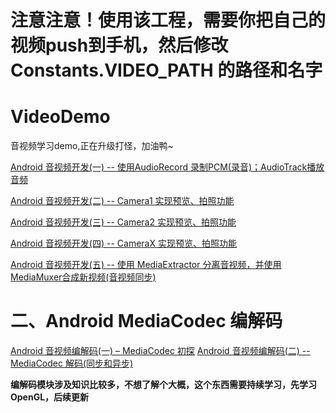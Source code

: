 
# **注意注意！使用该工程，需要你把自己的视频push到手机，然后修改 Constants.VIDEO_PATH 的路径和名字**

# VideoDemo
音视频学习demo,正在升级打怪，加油鸭~

[Android 音视频开发(一) -- 使用AudioRecord 录制PCM(录音)；AudioTrack播放音频](https://blog.csdn.net/u011418943/article/details/107224028)

[Android 音视频开发(二) -- Camera1 实现预览、拍照功能](https://blog.csdn.net/u011418943/article/details/107256406)

[Android 音视频开发(三) -- Camera2 实现预览、拍照功能](https://blog.csdn.net/u011418943/article/details/107279236)

[Android 音视频开发(四) -- CameraX 实现预览、拍照功能](https://blog.csdn.net/u011418943/article/details/107321420)

[Android 音视频开发(五) -- 使用 MediaExtractor 分离音视频，并使用 MediaMuxer合成新视频(音视频同步)](https://blog.csdn.net/u011418943/article/details/107340700)


# 二、Android MediaCodec 编解码
[Android 音视频编解码(一) – MediaCodec 初探](https://blog.csdn.net/u011418943/article/details/107448870)
[Android 音视频编解码(二) -- MediaCodec 解码(同步和异步)](https://blog.csdn.net/u011418943/article/details/107561111)

**编解码模块涉及知识比较多，不想了解个大概，这个东西需要持续学习，先学习OpenGL，后续更新**
